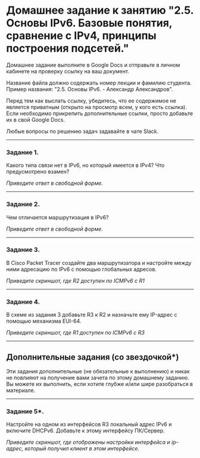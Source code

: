 # Домашнее задание к занятию "2.5. Основы IPv6. Базовые понятия, сравнение с IPv4, принципы построения подсетей."

Домашнее задание выполните в Google Docs и отправьте в личном кабинете на проверку ссылку на ваш документ.

Название файла должно содержать номер лекции и фамилию студента. Пример названия: "2.5. Основы IPv6. - Александр Александров".

Перед тем как выслать ссылку, убедитесь, что ее содержимое не является приватным (открыто на просмотр всем, у кого есть ссылка). Если необходимо прикрепить дополнительные ссылки, просто добавьте их в свой Google Docs.

Любые вопросы по решению задач задавайте в чате Slack.

---

### Задание 1.

Какого типа связи нет в IPv6, но который имеется в IPv4? Что предусмотрено взамен?

*Приведите ответ в свободной форме.*

---

### Задание 2.

Чем отличается маршрутизация в IPv6?

*Приведите ответ в свободной форме.*

---

### Задание 3.

В Cisco Packet Tracer создайте два маршрутизатора и настройте между ними адресацию по IPv6 с помощью глобальных адресов.

*Приведите скриншот, где R2 доступен по ICMPv6 с R1*

---

### Задание 4.

В схеме из задания 3 добавьте R3 к R2 и назначьте ему IP-адрес c помощью механизма EUI-64.

*Приведите скриншот, где R1 доступен по ICMPv6 с R3*


---

## Дополнительные задания (со звездочкой*)

Эти задания дополнительные (не обязательные к выполнению) и никак не повлияют на получение вами зачета по этому домашнему заданию. Вы можете их выполнить, если хотите глубже и/или шире разобраться в материале.

---

### Задание 5*.

Настройте на одном из интерфейсов R3 локальный адрес IPv6 и включите DHCPv6. Добавьте к этому интерфейсу ПК/Сервер.

*Приведите скриншот, где отображены настройки интерфейса и ip-адрес, который получил клиент в этом интерфейсе.*
